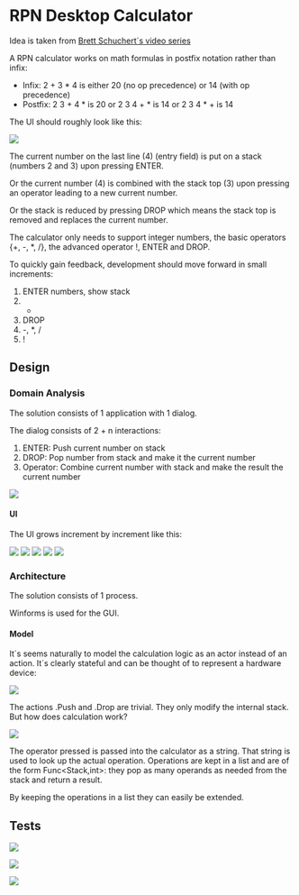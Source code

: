 # RPN Desktop Calculator
Idea is taken from [Brett Schuchert´s video series](http://vimeo.com/album/205252)

A RPN calculator works on math formulas in postfix notation rather than infix:

* Infix: 2 + 3 * 4 is either 20 (no op precedence) or 14 (with op precedence)
* Postfix: 2 3 + 4 * is 20 or 2 3 4 + * is 14 or 2 3 4 * + is 14

The UI should roughly look like this:

![](images/rpncalc_macosx.jpg)

The current number on the last line (4) (entry field) is put on a stack (numbers 2 and 3) upon pressing ENTER.

Or the current number (4) is combined with the stack top (3) upon pressing an operator leading to a new current number.

Or the stack is reduced by pressing DROP which means the stack top is removed and replaces the current number.

The calculator only needs to support integer numbers, the basic operators {+, -, *, /}, the advanced operator !, ENTER and DROP.

To quickly gain feedback, development should move forward in small increments:

1. ENTER numbers, show stack
1. +
1. DROP
1. -, *, /
1. !

## Design
### Domain Analysis
The solution consists of 1 application with 1 dialog.

The dialog consists of 2 + n interactions:

1. ENTER: Push current number on stack
2. DROP: Pop number from stack and make it the current number
3. Operator: Combine current number with stack and make the result the current number

![](images/rpn_calc_explained.jpeg)

#### UI
The UI grows increment by increment like this:

![](images/rpn_calc_1.jpeg)
![](images/rpn_calc_2.jpeg)
![](images/rpn_calc_3.jpeg)
![](images/rpn_calc_4.jpeg)
![](images/rpn_calc_final.jpeg)

### Architecture
The solution consists of 1 process.

Winforms is used for the GUI.

#### Model
It´s seems naturally to model the calculation logic as an actor instead of an action. It´s clearly stateful and can be thought of to represent a hardware device:

![](images/rpn_calc_flow.jpeg)

The actions .Push and .Drop are trivial. They only modify the internal stack. But how does calculation work?

![](images/rpn_calc_flow_calc.jpeg)

The operator pressed is passed into the calculator as a string. That string is used to look up the actual operation. Operations are kept in a list and are of the form Func<Stack,int>: they pop as many operands as needed from the stack and return a result.

By keeping the operations in a list they can easily be extended.

## Tests

![](images/rpn_calc_test_push.jpeg)

![](images/rpn_calc_test_drop.jpeg)

![](images/rpn_calc_test_calc.jpeg)

